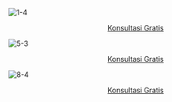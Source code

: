 ![1-4](https://user-images.githubusercontent.com/82723689/149630318-6cd25838-7ddf-465f-8d63-cb00b8637437.jpg)

<center><a href="web.whatsapp.com/">Konsultasi Gratis</a></center>

![5-3](https://user-images.githubusercontent.com/82723689/149630339-80b828c9-bd98-4581-bd5d-9fbebeaac939.jpg)

<center><a href="web.whatsapp.com/">Konsultasi Gratis</a></center>

![8-4](https://user-images.githubusercontent.com/82723689/149630342-4b7ff189-3852-4921-b2a1-70f64930f23a.jpg)

<center><a href="web.whatsapp.com/">Konsultasi Gratis</a></center>
